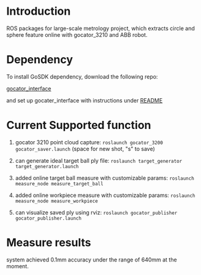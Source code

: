 # Introduction

ROS packages for large-scale metrology project, which extracts circle and sphere feature online with gocator_3210 and ABB robot. 

# Dependency

To install GoSDK dependency, download the following repo: 

[gocator_interface](https://github.com/Logan-Shi/gocator_interface)

and set up gocater_interface with instructions under [README](https://github.com/Logan-Shi/gocator_interface/blob/master/README.md)

# Current Supported function

1. gocator 3210 point cloud capture: ```roslaunch gocator_3200 gocator_saver.launch``` (space for new shot, "s" to save)

2. can generate ideal target ball ply file: ```roslaunch target_generator target_generator.launch```

3. added online target ball measure with customizable params: ```roslaunch measure_node measure_target_ball```

4. added online workpiece measure with customizable params: ```roslaunch measure_node measure_workpiece```

5. can visualize saved ply using rviz: ```roslaunch gocator_publisher gocator_publisher.launch```

# Measure results

system achieved 0.1mm accuracy under the range of 640mm at the moment. 
